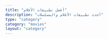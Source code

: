 ```yaml
---
title: "أفضل تطبيقات الأفلام"
description: "أحدث تطبيقات الأفلام والمسلسلات"
type: "category"
category: "movies"
layout: "category"
---
```


